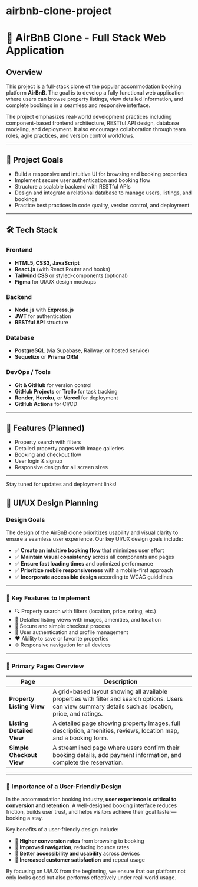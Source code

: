 # airbnb-clone-project
# 🏡 AirBnB Clone - Full Stack Web Application

## Overview

This project is a full-stack clone of the popular accommodation booking platform **AirBnB**. The goal is to develop a fully functional web application where users can browse property listings, view detailed information, and complete bookings in a seamless and responsive interface.

The project emphasizes real-world development practices including component-based frontend architecture, RESTful API design, database modeling, and deployment. It also encourages collaboration through team roles, agile practices, and version control workflows.

---

## 🎯 Project Goals

- Build a responsive and intuitive UI for browsing and booking properties
- Implement secure user authentication and booking flow
- Structure a scalable backend with RESTful APIs
- Design and integrate a relational database to manage users, listings, and bookings
- Practice best practices in code quality, version control, and deployment

---

## 🛠️ Tech Stack

### Frontend
- **HTML5, CSS3, JavaScript**
- **React.js** (with React Router and hooks)
- **Tailwind CSS** or styled-components (optional)
- **Figma** for UI/UX design mockups

### Backend
- **Node.js** with **Express.js**
- **JWT** for authentication
- **RESTful API** structure

### Database
- **PostgreSQL** (via Supabase, Railway, or hosted service)
- **Sequelize** or **Prisma ORM**

### DevOps / Tools
- **Git & GitHub** for version control
- **GitHub Projects** or **Trello** for task tracking
- **Render**, **Heroku**, or **Vercel** for deployment
- **GitHub Actions** for CI/CD

---

## 🚀 Features (Planned)

- Property search with filters
- Detailed property pages with image galleries
- Booking and checkout flow
- User login & signup
- Responsive design for all screen sizes

---

Stay tuned for updates and deployment links!
## 🎨 UI/UX Design Planning

### Design Goals

The design of the AirBnB clone prioritizes usability and visual clarity to ensure a seamless user experience. Our key UI/UX design goals include:

- ✅ **Create an intuitive booking flow** that minimizes user effort
- ✅ **Maintain visual consistency** across all components and pages
- ✅ **Ensure fast loading times** and optimized performance
- ✅ **Prioritize mobile responsiveness** with a mobile-first approach
- ✅ **Incorporate accessible design** according to WCAG guidelines

---

### 🔑 Key Features to Implement

- 🔍 Property search with filters (location, price, rating, etc.)
- 🏡 Detailed listing views with images, amenities, and location
- 🛒 Secure and simple checkout process
- 👤 User authentication and profile management
- ❤️ Ability to save or favorite properties
- 🌐 Responsive navigation for all devices

---

### 📄 Primary Pages Overview

| Page                   | Description                                                                 |
|------------------------|-----------------------------------------------------------------------------|
| **Property Listing View** | A grid-based layout showing all available properties with filter and search options. Users can view summary details such as location, price, and ratings. |
| **Listing Detailed View** | A detailed page showing property images, full description, amenities, reviews, location map, and a booking form. |
| **Simple Checkout View**  | A streamlined page where users confirm their booking details, add payment information, and complete the reservation. |

---

### 🧠 Importance of a User-Friendly Design

In the accommodation booking industry, **user experience is critical to conversion and retention**. A well-designed booking interface reduces friction, builds user trust, and helps visitors achieve their goal faster—booking a stay.

Key benefits of a user-friendly design include:
- 🔁 **Higher conversion rates** from browsing to booking
- 🧭 **Improved navigation**, reducing bounce rates
- 📱 **Better accessibility and usability** across devices
- 🌟 **Increased customer satisfaction** and repeat usage

By focusing on UI/UX from the beginning, we ensure that our platform not only looks good but also performs effectively under real-world usage.
